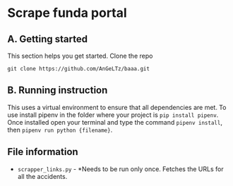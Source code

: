 # Scrape funda portal

## A. Getting started

This section helps you get started.
Clone the repo

```text
git clone https://github.com/AnGeLTz/baaa.git
```

## B. Running instruction

This uses a virtual environment to ensure that all dependencies are met. To use install pipenv in the folder where your project is `pip install pipenv`.
Once installed open your terminal and type the command `pipenv install`, then `pipenv run python {filename}`.

## File information

- `scrapper_links.py` -  *Needs to be run only once. Fetches the URLs for all the accidents. 
